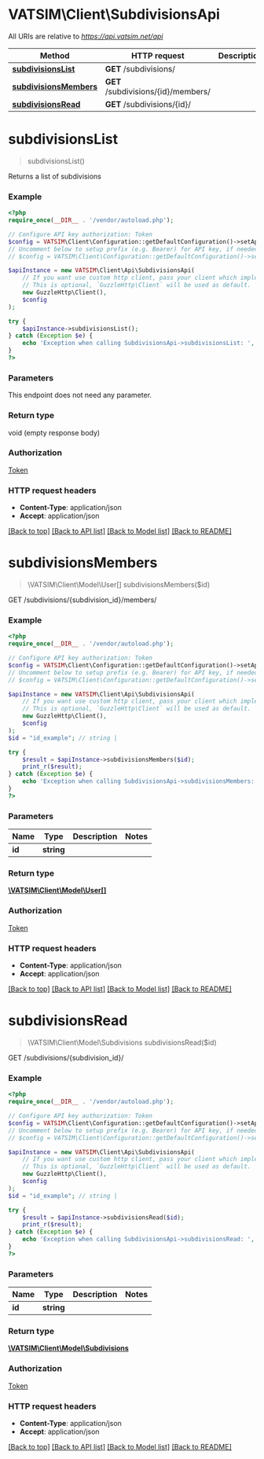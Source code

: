 # VATSIM\Client\SubdivisionsApi

All URIs are relative to *https://api.vatsim.net/api*

Method | HTTP request | Description
------------- | ------------- | -------------
[**subdivisionsList**](SubdivisionsApi.md#subdivisionsList) | **GET** /subdivisions/ | 
[**subdivisionsMembers**](SubdivisionsApi.md#subdivisionsMembers) | **GET** /subdivisions/{id}/members/ | 
[**subdivisionsRead**](SubdivisionsApi.md#subdivisionsRead) | **GET** /subdivisions/{id}/ | 


# **subdivisionsList**
> subdivisionsList()



Returns a list of subdivisions

### Example
```php
<?php
require_once(__DIR__ . '/vendor/autoload.php');

// Configure API key authorization: Token
$config = VATSIM\Client\Configuration::getDefaultConfiguration()->setApiKey('Authorization', 'YOUR_API_KEY');
// Uncomment below to setup prefix (e.g. Bearer) for API key, if needed
// $config = VATSIM\Client\Configuration::getDefaultConfiguration()->setApiKeyPrefix('Authorization', 'Bearer');

$apiInstance = new VATSIM\Client\Api\SubdivisionsApi(
    // If you want use custom http client, pass your client which implements `GuzzleHttp\ClientInterface`.
    // This is optional, `GuzzleHttp\Client` will be used as default.
    new GuzzleHttp\Client(),
    $config
);

try {
    $apiInstance->subdivisionsList();
} catch (Exception $e) {
    echo 'Exception when calling SubdivisionsApi->subdivisionsList: ', $e->getMessage(), PHP_EOL;
}
?>
```

### Parameters
This endpoint does not need any parameter.

### Return type

void (empty response body)

### Authorization

[Token](../../README.md#Token)

### HTTP request headers

 - **Content-Type**: application/json
 - **Accept**: application/json

[[Back to top]](#) [[Back to API list]](../../README.md#documentation-for-api-endpoints) [[Back to Model list]](../../README.md#documentation-for-models) [[Back to README]](../../README.md)

# **subdivisionsMembers**
> \VATSIM\Client\Model\User[] subdivisionsMembers($id)



GET /subdivisions/{subdivision_id}/members/

### Example
```php
<?php
require_once(__DIR__ . '/vendor/autoload.php');

// Configure API key authorization: Token
$config = VATSIM\Client\Configuration::getDefaultConfiguration()->setApiKey('Authorization', 'YOUR_API_KEY');
// Uncomment below to setup prefix (e.g. Bearer) for API key, if needed
// $config = VATSIM\Client\Configuration::getDefaultConfiguration()->setApiKeyPrefix('Authorization', 'Bearer');

$apiInstance = new VATSIM\Client\Api\SubdivisionsApi(
    // If you want use custom http client, pass your client which implements `GuzzleHttp\ClientInterface`.
    // This is optional, `GuzzleHttp\Client` will be used as default.
    new GuzzleHttp\Client(),
    $config
);
$id = "id_example"; // string | 

try {
    $result = $apiInstance->subdivisionsMembers($id);
    print_r($result);
} catch (Exception $e) {
    echo 'Exception when calling SubdivisionsApi->subdivisionsMembers: ', $e->getMessage(), PHP_EOL;
}
?>
```

### Parameters

Name | Type | Description  | Notes
------------- | ------------- | ------------- | -------------
 **id** | **string**|  |

### Return type

[**\VATSIM\Client\Model\User[]**](../Model/User.md)

### Authorization

[Token](../../README.md#Token)

### HTTP request headers

 - **Content-Type**: application/json
 - **Accept**: application/json

[[Back to top]](#) [[Back to API list]](../../README.md#documentation-for-api-endpoints) [[Back to Model list]](../../README.md#documentation-for-models) [[Back to README]](../../README.md)

# **subdivisionsRead**
> \VATSIM\Client\Model\Subdivisions subdivisionsRead($id)



GET /subdivisions/{subdivision_id}/

### Example
```php
<?php
require_once(__DIR__ . '/vendor/autoload.php');

// Configure API key authorization: Token
$config = VATSIM\Client\Configuration::getDefaultConfiguration()->setApiKey('Authorization', 'YOUR_API_KEY');
// Uncomment below to setup prefix (e.g. Bearer) for API key, if needed
// $config = VATSIM\Client\Configuration::getDefaultConfiguration()->setApiKeyPrefix('Authorization', 'Bearer');

$apiInstance = new VATSIM\Client\Api\SubdivisionsApi(
    // If you want use custom http client, pass your client which implements `GuzzleHttp\ClientInterface`.
    // This is optional, `GuzzleHttp\Client` will be used as default.
    new GuzzleHttp\Client(),
    $config
);
$id = "id_example"; // string | 

try {
    $result = $apiInstance->subdivisionsRead($id);
    print_r($result);
} catch (Exception $e) {
    echo 'Exception when calling SubdivisionsApi->subdivisionsRead: ', $e->getMessage(), PHP_EOL;
}
?>
```

### Parameters

Name | Type | Description  | Notes
------------- | ------------- | ------------- | -------------
 **id** | **string**|  |

### Return type

[**\VATSIM\Client\Model\Subdivisions**](../Model/Subdivisions.md)

### Authorization

[Token](../../README.md#Token)

### HTTP request headers

 - **Content-Type**: application/json
 - **Accept**: application/json

[[Back to top]](#) [[Back to API list]](../../README.md#documentation-for-api-endpoints) [[Back to Model list]](../../README.md#documentation-for-models) [[Back to README]](../../README.md)

